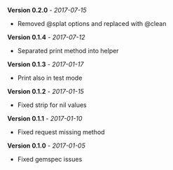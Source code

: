 **Version 0.2.0** - *2017-07-15*

- Removed @splat options and replaced with @clean


**Version 0.1.4** - *2017-07-12*

- Separated print method into helper


**Version 0.1.3** - *2017-01-17*

- Print also in test mode


**Version 0.1.2** - *2017-01-15*

- Fixed strip for nil values


**Version 0.1.1** - *2017-01-10*

- Fixed request missing method


**Version 0.1.0** - *2017-01-05*

- Fixed gemspec issues

